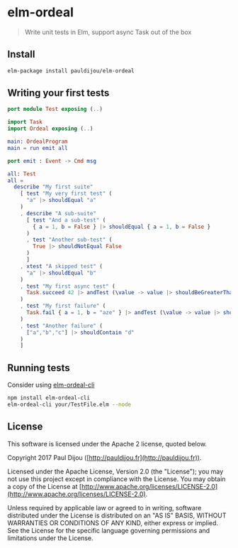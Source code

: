 # elm-ordeal

> Write unit tests in Elm, support async Task out of the box

## Install

```bash
elm-package install pauldijou/elm-ordeal
```

## Writing your first tests

```elm
port module Test exposing (..)

import Task
import Ordeal exposing (..)

main: OrdealProgram
main = run emit all

port emit : Event -> Cmd msg

all: Test
all =
  describe "My first suite"
    [ test "My very first test" (
      "a" |> shouldEqual "a"
    )
    , describe "A sub-suite"
      [ test "And a sub-test" (
        { a = 1, b = False } |> shouldEqual { a = 1, b = False }
      )
      , test "Another sub-test" (
        True |> shouldNotEqual False
      )
      ]
    , xtest "A skipped test" (
      "a" |> shouldEqual "b"
    )
    , test "My first async test" (
      Task.succeed 42 |> andTest (\value -> value |> shouldBeGreaterThan 35)
    )
    , test "My first failure" (
      Task.fail { a = 1, b = "aze" } |> andTest (\value -> value |> shouldEqual "54")
    )
    , test "Another failure" (
      ["a","b","c"] |> shouldContain "d"
    )
    ]
```

## Running tests

Consider using [elm-ordeal-cli](https://github.com/pauldijou/elm-ordeal-cli)


```bash
npm install elm-ordeal-cli
elm-ordeal-cli your/TestFile.elm --node
```

## License

This software is licensed under the Apache 2 license, quoted below.

Copyright 2017 Paul Dijou ([http://pauldijou.fr](http://pauldijou.fr)).

Licensed under the Apache License, Version 2.0 (the "License"); you may not use this project except in compliance with the License. You may obtain a copy of the License at [http://www.apache.org/licenses/LICENSE-2.0](http://www.apache.org/licenses/LICENSE-2.0).

Unless required by applicable law or agreed to in writing, software distributed under the License is distributed on an "AS IS" BASIS, WITHOUT WARRANTIES OR CONDITIONS OF ANY KIND, either express or implied. See the License for the specific language governing permissions and limitations under the License.
